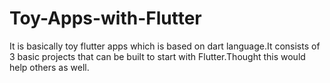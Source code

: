 # Toy-Apps-with-Flutter
It is basically toy flutter apps which is based on dart language.It consists of 3 basic projects that can be built to start with Flutter.Thought this would help others as well.
